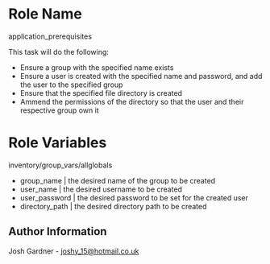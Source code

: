 Role Name
=========
application_prerequisites

This task will do the following:
  - Ensure a group with the specified name exists
  - Ensure a user is created with the specified name and password, and add the user to the specified group
  - Ensure that the specified file directory is created
  - Ammend the permissions of the directory so that the user and their respective group own it


Role Variables
==============
inventory/group_vars/allglobals
  - group_name      |  the desired name of the group to be created
  - user_name       |  the desired username to be created
  - user_password   |  the desired password to be set for the created user
  - directory_path  |  the desired directory path to be created


Author Information
------------------
Josh Gardner - joshy_15@hotmail.co.uk


